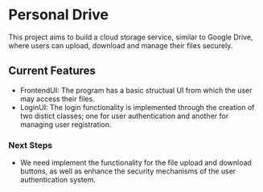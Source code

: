 # Personal Drive

This project aims to build a cloud storage service, similar to Google Drive, where users
can upload, download and manage their files securely.


## Current Features
- FrontendUI: The program has a basic structual UI from which the user may access their files.
- LoginUI: The login functionality is implemented through the creation of two distict classes;
one for user authentication and another for managing user registration.

### Next Steps
- We need implement the functionality for the file upload and download buttons, as well as enhance
the security mechanisms of the user authentication system.
